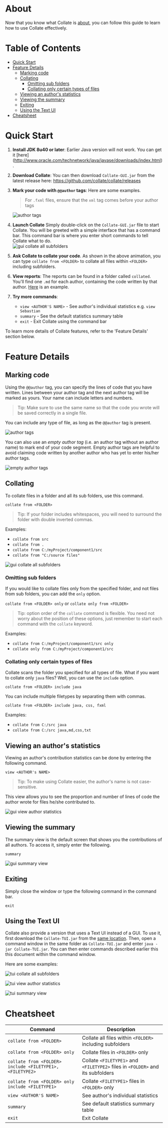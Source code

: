 # About
Now that you know what Collate is [about](../README.md), you can follow this guide to learn how to use Collate effectively.

# Table of Contents
<!-- MarkdownTOC -->

- [Quick Start](#quick-start)
- [Feature Details](#feature-details)
  - [Marking code](#marking-code)
  - [Collating](#collating)
    - [Omitting sub folders](#omitting-sub-folders)
    - [Collating only certain types of files](#collating-only-certain-types-of-files)
  - [Viewing an author's statistics](#viewing-an-authors-statistics)
  - [Viewing the summary](#viewing-the-summary)
  - [Exiting](#exiting)
  - [Using the Text UI](#using-the-text-ui)
- [Cheatsheet](#cheatsheet)

<!-- /MarkdownTOC -->

# Quick Start

1. **Install JDK 8u40 or later**: Earlier Java version will not work. You can get it 
   [here] (http://www.oracle.com/technetwork/java/javase/downloads/index.html).

2. **Download Collate**: You can then download `Collate-GUI.jar` from the latest release 
   here: https://github.com/collate/collate/releases

3. **Mark your code with `@@author` tags**: Here are some examples.
   > For `.fxml` files, ensure that the `xml` tag comes before your author tags
   
   ![author tags](images/user-guide/add-author-tags.png)

4. **Launch Collate** Simply double-click on the `Collate-GUI.jar` file to start Collate. 
   You will be greeted with a simple interface that has a command bar. 
   This command bar is where you enter short commands to tell Collate what to do. <br>
   ![gui collate all subfolders](images/user-guide/gui-collate-all-subfolders.gif)

5. **Ask Collate to collate your code**. As shown in the above animation, you can type 
   `collate from <FOLDER>` to collate all files within `<FOLDER>` including subfolders.
   
6. **View reports**: The reports can be found in a folder called `collated`. 
     You'll find one `.md` for each author, containing the code written by that author.
     [Here](https://github.com/collate/collate/blob/master/collated-example/Sebastian.md) is an example.

7. **Try more commands**: 
     * `view <AUTHOR'S NAME>` - See author's individual statistics e.g. `view Sebastian`
     * `summary` - See the default statistics summary table
     * `exit` - Exit Collate using the command bar

To learn more details of Collate features, refer to the 'Feature Details' section below. 

# Feature Details
## Marking code
Using the `@@author` tag, you can specify the lines of code that you have written. 
Lines between your author tag and the next author tag will be marked as yours. 
Your name can include letters and numbers.
> Tip: Make sure to use the same name so that the code you wrote will be saved correctly in a single file.

You can include any type of file, as long as the `@@author` tag is present.

![author tags](images/user-guide/add-author-tags.png)

You can also use an *empty author tag* (i.e. an author tag without an author name) to mark end of your code segment.
Empty author tags are helpful to avoid claiming code written by another author who has yet to 
enter his/her author tags.

![empty author tags](images/user-guide/add-empty-author-tags.png)

## Collating 

To collate files in a folder and all its sub folders, use this command.

`collate from <FOLDER>`

> Tip: If your folder includes whitespaces, you will need to surround the folder with double inverted commas.

Examples:
* `collate from src` 
* `collate from .`
* `collate from C:/myProject/component1/src`
* `collate from "C:/source files"`

![gui collate all subfolders](images/user-guide/gui-collate-all-subfolders.gif)

### Omitting sub folders
If you would like to collate files only from the specified folder, and not files from sub folders, 
you can add the `only` option.

`collate from <FOLDER> only` or `collate only from <FOLDER>`

> Tip: option order of the `collate` command is flexible. You need not worry about the position of these options, 
just remember to start each command with the `collate` keyword.

Examples:  
* `collate from C:/myProject/component1/src only`
* `collate only from C:/myProject/component1/src`

### Collating only certain types of files
Collate scans the folder you specified for all types of file. What if you want to collate only `java` files? 
Well, you can use the `include` option.

`collate from <FOLDER> include java`

You can include multiple filetypes by separating them with commas.

`collate from <FOLDER> include java, css, fxml`

Examples:  
* `collate from C:/src java`
* `collate from C:/src java,md,css,txt`

## Viewing an author's statistics
Viewing an author's contribution statistics can be done by entering the following command.

`view <AUTHOR's NAME>`

> Tip: To make using Collate easier, the author's name is not case-sensitive.

This view allows you to see the proportion and number of lines of code the author wrote for 
files he/she contributed to.

![gui view author statistics](images/user-guide/gui-view-author-statistics.gif)

## Viewing the summary
The summary view is the default screen that shows you the contributions of all authors. To access it, 
simply enter the following.

`summary`

![gui summary view](images/user-guide/gui-summary.gif)

## Exiting
Simply close the window or type the following command in the command bar.

`exit`

## Using the Text UI

Collate also provide a version that uses a Text UI instead of a GUI. 
To use it, first download the `Collate-TUI.jar` from the [same location](https://github.com/collate/collate/releases).
Then, open a command window in the same folder as `Collate-TUI.jar` and enter `java -jar Collate-TUI.jar`. 
You can then enter commands described earlier this this document within the command window.

Here are some examples:

![tui collate all subfolders](images/user-guide/tui-collate-all-subfolders.gif)

![tui view author statistics](images/user-guide/tui-view-author-statistics.gif)

![tui summary view](images/user-guide/tui-summary.gif)

# Cheatsheet
Command | Description
--------| ------------
`collate from <FOLDER>` | Collate all files within `<FOLDER>` including subfolders
`collate from <FOLDER> only` | Collate files in `<FOLDER>` only
`collate from <FOLDER> include <FILETYPE1>, <FILETYPE2>` | Collate `<FILETYPE1>` and `<FILETYPE2>` files in `<FOLDER>` and its subfolders
`collate from <FOLDER> only include <FILETYPE1>` | Collate `<FILETYPE1>` files in `<FOLDER>` only
`view <AUTHOR'S NAME>` | See author's individual statistics
`summary` | See default statistics summary table
`exit` | Exit Collate